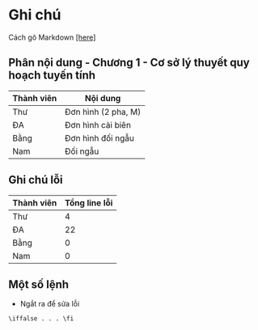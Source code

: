 # Ghi chú
Cách gõ Markdown [[here]](https://www.markdownguide.org/)
## Phân nội dung - Chương 1 - Cơ sở lý thuyết quy hoạch tuyến tính
| Thành viên | Nội dung |
|------------|----------|
| Thư | Đơn hình (2 pha, M) |
| ĐA | Đơn hình cải biên |
| Bằng | Đơn hình đối ngẫu |
| Nam | Đối ngẫu |

## Ghi chú lỗi
| Thành viên | Tổng line lỗi |
|------------|----------|
| Thư | 4 |
| ĐA | 22 |
| Bằng | 0 |
| Nam | 0 |
## Một số lệnh
- Ngắt ra để sửa lỗi 
```
\iffalse . . . \fi
```